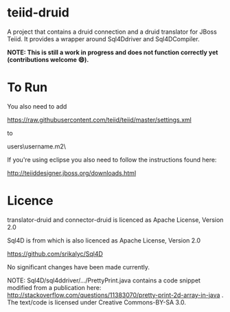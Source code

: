 teiid-druid
===========

A project that contains a druid connection and a druid translator for JBoss Teiid. It provides a wrapper around Sql4Ddriver and Sql4DCompiler.

**NOTE: This is still a work in progress and does not function correctly yet (contributions welcome :smile:).**


To Run
========
You also need to add

https://raw.githubusercontent.com/teiid/teiid/master/settings.xml

to

users\username\.m2\


If you're using eclipse you also need to follow the instructions found here:

http://teiiddesigner.jboss.org/downloads.html



Licence
=========

translator-druid and connector-druid is licenced as Apache License, Version 2.0


Sql4D is from which is also licenced as Apache License, Version 2.0

https://github.com/srikalyc/Sql4D


No significant changes have been made currently.




NOTE: Sql4D/sql4ddriver/.../PrettyPrint.java contains a code snippet modified from a publication here: http://stackoverflow.com/questions/11383070/pretty-print-2d-array-in-java . The text/code is licensed under Creative Commons-BY-SA 3.0.
